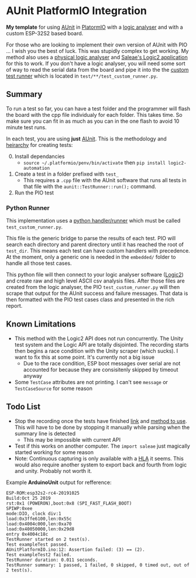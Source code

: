 # AUnit PlatformIO Integration

**My template** for using [AUnit](https://github.com/bxparks/AUnit) in [PlatormIO](https://platformio.org/) with a [logic analyser](https://core-electronics.com.au/usb-logic-analyzer-24mhz-8-channel.html) and with a custom ESP-32S2 based board.

For those who are looking to implement their own version of AUnit with PIO ... I wish you the best of luck. This was stupidly complex to get working. My method also uses a [physical logic analyser](https://core-electronics.com.au/usb-logic-analyzer-24mhz-8-channel.html) and [Saleae's Logic2 application](https://www.saleae.com/pages/downloads?srsltid=AfmBOop1eoIiGSyJggODsT0lgRuMeX46d3sEPPDvJscgZumQkeUSdmga) for this to work. If you don't have a logic analyser, you will need some sort of way to read the serial data from the board and pipe it into the the [custom test runner](https://docs.platformio.org/en/latest/advanced/unit-testing/frameworks/custom/runner.html) which is located in `test/**/test_custom_runner.py`.

## Summary

To run a test so far, you can have a test folder and the programmer will flash the board with the cpp file individualy for each folder. This takes time. So make sure you can fit in as much as you can in the one flash to avoid 10 minute test runs. 

In each test, you are using **just** [AUnit](https://github.com/bxparks/AUnit). This is the methodology and [heirarchy](https://docs.platformio.org/en/latest/advanced/unit-testing/structure/hierarchy.html) for creating tests:

0. Install dependancies
    - `source ~/.platformio/penv/bin/activate` then  `pip install logic2-automation`
1. Create a test in a folder prefixed with `test_`
    - This requires a `.cpp` file with the AUnit software that runs all tests in that file with the `aunit::TestRunner::run();` command.
2. Run the PIO test

### Python Runner

This implementation uses a [python handler/runner](https://docs.platformio.org/en/latest/advanced/unit-testing/frameworks/custom/runner.html) which must be called `test_custom_runner.py`. 

This file is the generic bridge to parse the results of each test. PIO will search each directory and parent directory until it has reached the root of `test_dir`. This means each test can have custom handlers with precedence. At the moment, only a generic one is needed in the `embedded/` folder to handle all those test cases.

This python file will then connect to your logic analyser software ([Logic2](https://saleae.github.io/logic2-automation/index.html)) and create raw and high level ASCII csv analysis files. After those files are created from the logic analyser, the PIO `test_custom_runner.py` will then scrape that output for the AUnit success and failure messages. That data is then formatted with the PIO test cases class and presented in the rich report. 

## Known Limitations 

- This method with the Logic2 API does not run concurrently. The Unity test system and the Logic API are totally disjointed. The recording starts then begins a race condition with the Unity scraper (which sucks). I want to fix this at some point. It's currently not a big issue
    - Due to the race condition, ESP boot messages over serial are not accounted for because they are consisitenly skipped by timeout anyway
- Some `TestCase` attributes are not printing. I can't see `message` or `TestCaseSource` for some reason

## Todo List

- Stop the recording once the tests have finished [link](https://saleae.github.io/logic2-automation/automation.html#saleae.automation.CaptureConfiguration) and [method to use](https://saleae.github.io/logic2-automation/automation.html#manualcapturemode). This will have to be done by stopping it manually while parsing when the summary line is detected
    - This may be impossible with current API
- Test if this works on another computer. The `import saleae` just magically started working for some reason
- Note: Continuous capturing is only available with a [HLA](https://github.com/saleae/logic2-automation/issues/4) it seems. This would also require another system to export back and fourth from logic and unity. Probably not worth it. 

Example **ArduinoUnit** output for refference:

```
ESP-ROM:esp32s2-rc4-20191025
Build:Oct 25 2019
rst:0x1 (POWERON),boot:0x8 (SPI_FAST_FLASH_BOOT)
SPIWP:0xee
mode:DIO, clock div:1
load:0x3ffe6100,len:0x55c
load:0x4004c000,len:0xa70
load:0x40050000,len:0x29d8
entry 0x4004c18c
TestRunner started on 2 test(s).
Test exampleTest passed.
AUnitPlatformIO.ino:12: Assertion failed: (3) == (2).
Test exampleTest2 failed.
TestRunner duration: 0.011 seconds.
TestRunner summary: 1 passed, 1 failed, 0 skipped, 0 timed out, out of 2 test(s).

```